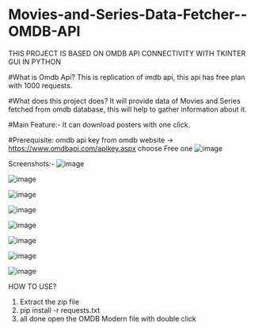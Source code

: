 # Movies-and-Series-Data-Fetcher--OMDB-API

THIS PROJECT IS BASED ON OMDB API CONNECTIVITY WITH TKINTER GUI IN PYTHON

#What is Omdb Api?
This is replication of imdb api, this api has free plan with 1000 requests.

#What does this project does?
It will provide data of Movies and Series fetched from omdb database, this will help to gather information about it.

#Main Feature:-
It can download posters with one click.

#Prerequisite:
omdb api key from omdb website -> https://www.omdbapi.com/apikey.aspx
choose Free one ![image](https://github.com/Gautam-Pra/Movies-and-Series-Data-Fetcher--OMDB-API/assets/84336961/35085d37-18b2-41c8-b2fd-2f8dcfeb31a5)


Screenshots:-
![image](https://github.com/Gautam-Pra/Movies-and-Series-Data-Fetcher--OMDB-API/assets/84336961/61ec9be0-5eda-4eaa-be1f-cb8bf9a377b1)

![image](https://github.com/Gautam-Pra/Movies-and-Series-Data-Fetcher--OMDB-API/assets/84336961/745be4ec-7d32-42e3-be1d-e32792e001d8)

![image](https://github.com/Gautam-Pra/Movies-and-Series-Data-Fetcher--OMDB-API/assets/84336961/213329d4-f152-4814-a3ab-10dc4edc4334)

![image](https://github.com/Gautam-Pra/Movies-and-Series-Data-Fetcher--OMDB-API/assets/84336961/ce1b8f36-bb12-4b00-ab9a-11b782d478d0)

![image](https://github.com/Gautam-Pra/Movies-and-Series-Data-Fetcher--OMDB-API/assets/84336961/5a141a3a-ea4c-48a9-a651-35ea0c22c235)

![image](https://github.com/Gautam-Pra/Movies-and-Series-Data-Fetcher--OMDB-API/assets/84336961/b6b68f05-d9eb-4ecf-a410-9f86c1990ca3)

![image](https://github.com/Gautam-Pra/Movies-and-Series-Data-Fetcher--OMDB-API/assets/84336961/f54f4728-7a15-4751-874e-a921422c545b)

![image](https://github.com/Gautam-Pra/Movies-and-Series-Data-Fetcher--OMDB-API/assets/84336961/2fbfacb7-5f4c-4d74-9bfc-6f3fe3e799a8)


HOW TO USE?
1) Extract the zip file
2) pip install -r requests.txt
3) all done open the OMDB Modern file with double click
